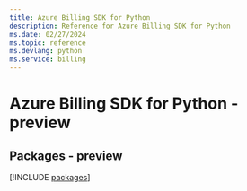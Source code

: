 ```yaml
---
title: Azure Billing SDK for Python
description: Reference for Azure Billing SDK for Python
ms.date: 02/27/2024
ms.topic: reference
ms.devlang: python
ms.service: billing
---
```

# Azure Billing SDK for Python - preview
## Packages - preview
[!INCLUDE [packages](billing-index.md)]
